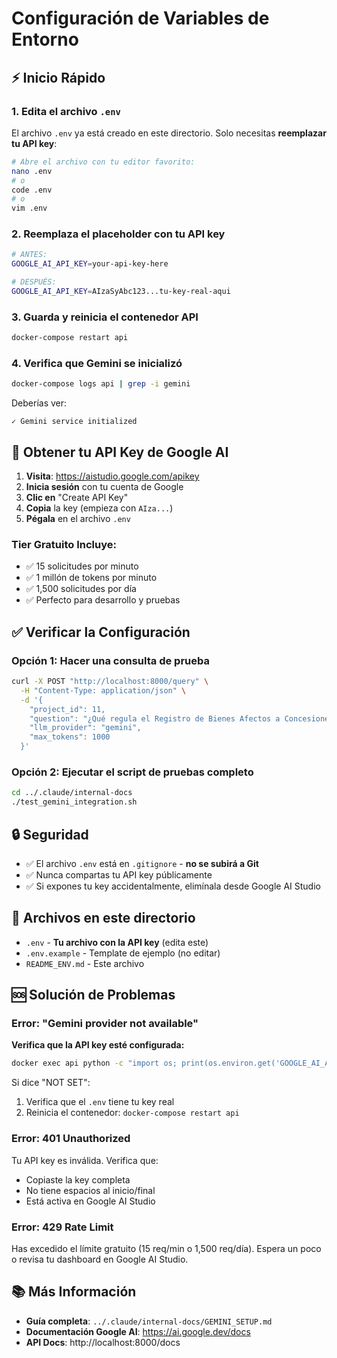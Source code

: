 # Configuración de Variables de Entorno

## ⚡ Inicio Rápido

### 1. Edita el archivo `.env`

El archivo `.env` ya está creado en este directorio. Solo necesitas **reemplazar tu API key**:

```bash
# Abre el archivo con tu editor favorito:
nano .env
# o
code .env
# o
vim .env
```

### 2. Reemplaza el placeholder con tu API key

```bash
# ANTES:
GOOGLE_AI_API_KEY=your-api-key-here

# DESPUÉS:
GOOGLE_AI_API_KEY=AIzaSyAbc123...tu-key-real-aqui
```

### 3. Guarda y reinicia el contenedor API

```bash
docker-compose restart api
```

### 4. Verifica que Gemini se inicializó

```bash
docker-compose logs api | grep -i gemini
```

Deberías ver:
```
✓ Gemini service initialized
```

## 🔑 Obtener tu API Key de Google AI

1. **Visita**: https://aistudio.google.com/apikey
2. **Inicia sesión** con tu cuenta de Google
3. **Clic en** "Create API Key"
4. **Copia** la key (empieza con `AIza...`)
5. **Pégala** en el archivo `.env`

### Tier Gratuito Incluye:
- ✅ 15 solicitudes por minuto
- ✅ 1 millón de tokens por minuto
- ✅ 1,500 solicitudes por día
- ✅ Perfecto para desarrollo y pruebas

## ✅ Verificar la Configuración

### Opción 1: Hacer una consulta de prueba
```bash
curl -X POST "http://localhost:8000/query" \
  -H "Content-Type: application/json" \
  -d '{
    "project_id": 11,
    "question": "¿Qué regula el Registro de Bienes Afectos a Concesiones?",
    "llm_provider": "gemini",
    "max_tokens": 1000
  }'
```

### Opción 2: Ejecutar el script de pruebas completo
```bash
cd ../.claude/internal-docs
./test_gemini_integration.sh
```

## 🔒 Seguridad

- ✅ El archivo `.env` está en `.gitignore` - **no se subirá a Git**
- ✅ Nunca compartas tu API key públicamente
- ✅ Si expones tu key accidentalmente, elimínala desde Google AI Studio

## 📁 Archivos en este directorio

- `.env` - **Tu archivo con la API key** (edita este)
- `.env.example` - Template de ejemplo (no editar)
- `README_ENV.md` - Este archivo

## 🆘 Solución de Problemas

### Error: "Gemini provider not available"

**Verifica que la API key esté configurada:**
```bash
docker exec api python -c "import os; print(os.environ.get('GOOGLE_AI_API_KEY', 'NOT SET'))"
```

Si dice "NOT SET":
1. Verifica que el `.env` tiene tu key real
2. Reinicia el contenedor: `docker-compose restart api`

### Error: 401 Unauthorized

Tu API key es inválida. Verifica que:
- Copiaste la key completa
- No tiene espacios al inicio/final
- Está activa en Google AI Studio

### Error: 429 Rate Limit

Has excedido el límite gratuito (15 req/min o 1,500 req/día). Espera un poco o revisa tu dashboard en Google AI Studio.

## 📚 Más Información

- **Guía completa**: `../.claude/internal-docs/GEMINI_SETUP.md`
- **Documentación Google AI**: https://ai.google.dev/docs
- **API Docs**: http://localhost:8000/docs
